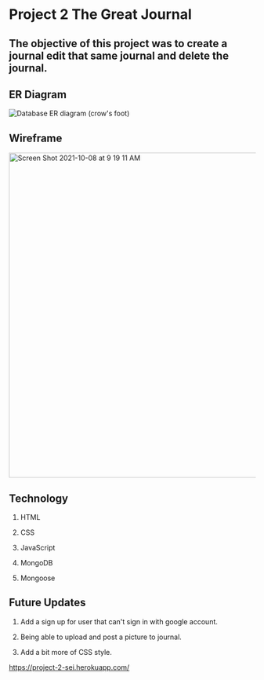 # Project 2 The Great Journal

## The objective of this project was to create a journal edit that same journal and delete the journal. 


## ER Diagram
![Database ER diagram (crow's foot)](https://user-images.githubusercontent.com/44272798/136493743-cee55ad9-2ff8-472c-ab82-b0d0551d0d5b.jpeg)

## Wireframe

<img width="662" alt="Screen Shot 2021-10-08 at 9 19 11 AM" src="https://user-images.githubusercontent.com/44272798/136590467-ba1b7a02-3d1e-48a1-a4f8-01e3164eb869.png">

## Technology

1. HTML

2. CSS

3. JavaScript

4. MongoDB

5. Mongoose

## Future Updates

1. Add a sign up for user that can't sign in with google account.

2. Being able to upload and post a picture to journal.

3. Add a bit more of CSS style.

https://project-2-sei.herokuapp.com/ 